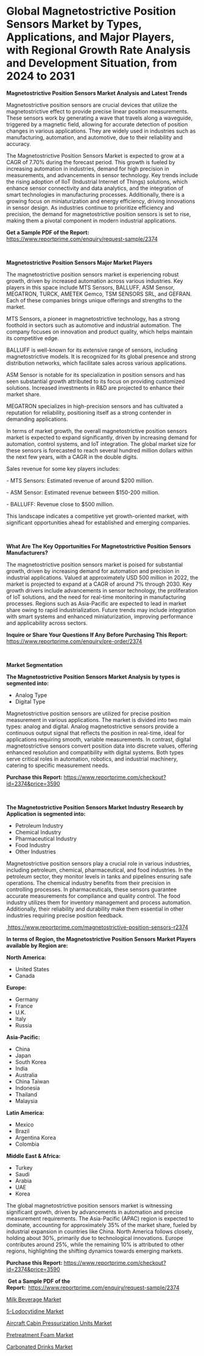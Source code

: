 <p><h1>Global Magnetostrictive Position Sensors Market by Types, Applications, and Major Players, with Regional Growth Rate Analysis and Development Situation, from 2024 to 2031</h1></p><p><strong>Magnetostrictive Position Sensors Market Analysis and Latest Trends</strong></p>
<p><p>Magnetostrictive position sensors are crucial devices that utilize the magnetostrictive effect to provide precise linear position measurements. These sensors work by generating a wave that travels along a waveguide, triggered by a magnetic field, allowing for accurate detection of position changes in various applications. They are widely used in industries such as manufacturing, automation, and automotive, due to their reliability and accuracy.</p><p>The Magnetostrictive Position Sensors Market is expected to grow at a CAGR of 7.70% during the forecast period. This growth is fueled by increasing automation in industries, demand for high precision in measurements, and advancements in sensor technology. Key trends include the rising adoption of IIoT (Industrial Internet of Things) solutions, which enhance sensor connectivity and data analytics, and the integration of smart technologies in manufacturing processes. Additionally, there is a growing focus on miniaturization and energy efficiency, driving innovations in sensor design. As industries continue to prioritize efficiency and precision, the demand for magnetostrictive position sensors is set to rise, making them a pivotal component in modern industrial applications.</p></p>
<p><strong>Get a Sample PDF of the Report:&nbsp;</strong> <a href="https://www.reportprime.com/enquiry/request-sample/2374">https://www.reportprime.com/enquiry/request-sample/2374</a></p>
<p>&nbsp;</p>
<p><strong>Magnetostrictive Position Sensors Major Market Players</strong></p>
<p><p>The magnetostrictive position sensors market is experiencing robust growth, driven by increased automation across various industries. Key players in this space include MTS Sensors, BALLUFF, ASM Sensor, MEGATRON, TURCK, AMETEK Gemco, TSM SENSORS SRL, and GEFRAN. Each of these companies brings unique offerings and strengths to the market.</p><p>MTS Sensors, a pioneer in magnetostrictive technology, has a strong foothold in sectors such as automotive and industrial automation. The company focuses on innovation and product quality, which helps maintain its competitive edge. </p><p>BALLUFF is well-known for its extensive range of sensors, including magnetostrictive models. It is recognized for its global presence and strong distribution networks, which facilitate sales across various applications.</p><p>ASM Sensor is notable for its specialization in position sensors and has seen substantial growth attributed to its focus on providing customized solutions. Increased investments in R&D are projected to enhance their market share.</p><p>MEGATRON specializes in high-precision sensors and has cultivated a reputation for reliability, positioning itself as a strong contender in demanding applications. </p><p>In terms of market growth, the overall magnetostrictive position sensors market is expected to expand significantly, driven by increasing demand for automation, control systems, and IoT integration. The global market size for these sensors is forecasted to reach several hundred million dollars within the next few years, with a CAGR in the double digits. </p><p>Sales revenue for some key players includes:</p><p>- MTS Sensors: Estimated revenue of around $200 million.</p><p>- ASM Sensor: Estimated revenue between $150-200 million.</p><p>- BALLUFF: Revenue close to $500 million.</p><p>This landscape indicates a competitive yet growth-oriented market, with significant opportunities ahead for established and emerging companies.</p></p>
<p>&nbsp;</p>
<p><strong>What Are The Key Opportunities For Magnetostrictive Position Sensors Manufacturers?</strong></p>
<p><p>The magnetostrictive position sensors market is poised for substantial growth, driven by increasing demand for automation and precision in industrial applications. Valued at approximately USD 500 million in 2022, the market is projected to expand at a CAGR of around 7% through 2030. Key growth drivers include advancements in sensor technology, the proliferation of IoT solutions, and the need for real-time monitoring in manufacturing processes. Regions such as Asia-Pacific are expected to lead in market share owing to rapid industrialization. Future trends may include integration with smart systems and enhanced miniaturization, improving performance and applicability across sectors.</p></p>
<p><strong>Inquire or Share Your Questions If Any Before Purchasing This Report:</strong> <a href="https://www.reportprime.com/enquiry/pre-order/2374">https://www.reportprime.com/enquiry/pre-order/2374</a></p>
<p>&nbsp;</p>
<p><strong>Market Segmentation</strong></p>
<p><strong>The Magnetostrictive Position Sensors Market Analysis by types is segmented into:</strong></p>
<p><ul><li>Analog Type</li><li>Digital Type</li></ul></p>
<p><p>Magnetostrictive position sensors are utilized for precise position measurement in various applications. The market is divided into two main types: analog and digital. Analog magnetostrictive sensors provide a continuous output signal that reflects the position in real-time, ideal for applications requiring smooth, variable measurements. In contrast, digital magnetostrictive sensors convert position data into discrete values, offering enhanced resolution and compatibility with digital systems. Both types serve critical roles in automation, robotics, and industrial machinery, catering to specific measurement needs.</p></p>
<p><strong>Purchase this Report:&nbsp;</strong><a href="https://www.reportprime.com/checkout?id=2374&price=3590">https://www.reportprime.com/checkout?id=2374&price=3590</a></p>
<p>&nbsp;</p>
<p><strong>The Magnetostrictive Position Sensors Market Industry Research by Application is segmented into:</strong></p>
<p><ul><li>Petroleum Industry</li><li>Chemical Industry</li><li>Pharmaceutical Industry</li><li>Food Industry</li><li>Other Industries</li></ul></p>
<p><p>Magnetostrictive position sensors play a crucial role in various industries, including petroleum, chemical, pharmaceutical, and food industries. In the petroleum sector, they monitor levels in tanks and pipelines ensuring safe operations. The chemical industry benefits from their precision in controlling processes. In pharmaceuticals, these sensors guarantee accurate measurements for compliance and quality control. The food industry utilizes them for inventory management and process automation. Additionally, their reliability and durability make them essential in other industries requiring precise position feedback.</p></p>
<p><a href="https://www.reportprime.com/magnetostrictive-position-sensors-r2374">&nbsp;https://www.reportprime.com/magnetostrictive-position-sensors-r2374</a></p>
<p><strong>In terms of Region, the Magnetostrictive Position Sensors Market Players available by Region are:</strong></p>
<p>
    <p> <strong> North America: </strong>
        <ul>
            <li>United States</li>
            <li>Canada</li>
        </ul>
        </p> 
    <p> <strong> Europe: </strong>
        <ul>
            <li>Germany</li>
            <li>France</li>
            <li>U.K.</li>
            <li>Italy</li>
            <li>Russia</li>
        </ul>
        </p> 
    <p> <strong> Asia-Pacific: </strong>
        <ul>
            <li>China</li>
            <li>Japan</li>
            <li>South Korea</li>
            <li>India</li>
            <li>Australia</li>
            <li>China Taiwan</li>
            <li>Indonesia</li>
            <li>Thailand</li>
            <li>Malaysia</li>
        </ul>
        </p> 
    <p> <strong> Latin America: </strong>
        <ul>
            <li>Mexico</li>
            <li>Brazil</li>
            <li>Argentina Korea</li>
            <li>Colombia</li>
        </ul>
        </p> 
    <p> <strong> Middle East & Africa: </strong>
        <ul>
            <li>Turkey</li>
            <li>Saudi</li>
            <li>Arabia</li>
            <li>UAE</li>
            <li>Korea</li>
        </ul>
    </p>
    </p>
<p><p>The global magnetostrictive position sensors market is witnessing significant growth, driven by advancements in automation and precise measurement requirements. The Asia-Pacific (APAC) region is expected to dominate, accounting for approximately 35% of the market share, fueled by industrial expansion in countries like China. North America follows closely, holding about 30%, primarily due to technological innovations. Europe contributes around 25%, while the remaining 10% is attributed to other regions, highlighting the shifting dynamics towards emerging markets.</p></p>
<p><strong>Purchase this Report: </strong><a href="https://www.reportprime.com/checkout?id=2374&price=3590">https://www.reportprime.com/checkout?id=2374&price=3590</a></p>
<p>&nbsp;<strong>Get a Sample PDF of the Report:&nbsp;&nbsp;</strong><a href="https://www.reportprime.com/enquiry/request-sample/2374">https://www.reportprime.com/enquiry/request-sample/2374</a></p>
<p><strong></strong></p>
<p><p><a href="https://www.linkedin.com/pulse/milk-beverage-market-insights-products-regional-analysis-2kjyf?trackingId=E%2FrJg7vsSlmQRgvRB5dCBA%3D%3D">Milk Beverage Market</a></p><p><a href="https://issuu.com/reportprime-2/docs/5-lodocytidine-market-size-2030.ppt_1313b1cb29a985">5-Lodocytidine Market</a></p><p><a href="https://medium.com/@tracey.gray97887/how-will-the-aircraft-cabin-pressurization-units-market-evolve-09c604f7386c">Aircraft Cabin Pressurization Units Market</a></p><p><a href="https://issuu.com/reportprime-2/docs/pretreatment-foam-market-size-2030._f781c3827cec0b">Pretreatment Foam Market</a></p><p><a href="https://www.linkedin.com/pulse/carbonated-drinks-market-research-report-exploring-size-ibihf?trackingId=%2Ffmiv3FkROKOLXMjKTN8Sw%3D%3D">Carbonated Drinks Market</a></p></p>